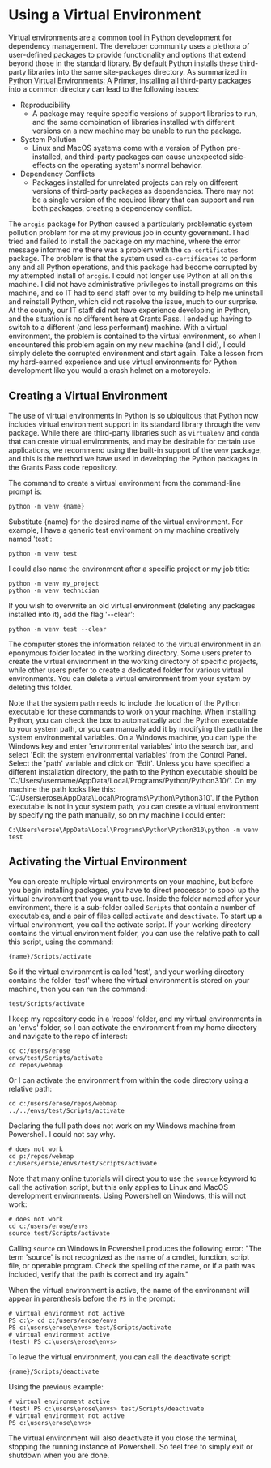 # Using a Virtual Environment

Virtual environments are a common tool in Python development for dependency management.  The developer community uses a plethora of user-defined packages to provide functionality and options that extend beyond those in the standard library.  By default Python installs these third-party libraries into the same site-packages directory.  As summarized in [Python Virtual Environments: A Primer](https://realpython.com/python-virtual-environments-a-primer/), installing all third-party packages into a common directory can lead to the following issues:

- Reproducibility
  - A package may require specific versions of support libraries to run, and the same combination of libraries installed with different versions on a new machine may be unable to run the package.
- System Pollution
  - Linux and MacOS systems come with a version of Python pre-installed, and third-party packages can cause unexpected side-effects on the operating system's normal behavior.
- Dependency Conflicts
  - Packages installed for unrelated projects can rely on different versions of third-party packages as dependencies.  There may not be a single version of the required library that can support and run both packages, creating a dependency conflict.

The `arcgis` package for Python caused a particularly problematic system pollution problem for me at my previous job in county government.  I had tried and failed to install the package on my machine, where the error message informed me there was a problem with the `ca-certificates` package.  The problem is that the system used `ca-certificates` to perform any and all Python operations, and this package had become corrupted by my attempted install of `arcgis`.  I could not longer use Python at all on this machine.  I did not have administrative privileges to install programs on this machine, and so IT had to send staff over to my building to help me uninstall and reinstall Python, which did not resolve the issue, much to our surprise.  At the county, our IT staff did not have experience developing in Python, and the situation is no different here at Grants Pass.  I ended up having to switch to a different (and less performant) machine.  With a virtual environment, the problem is contained to the virtual environment, so when I encountered this problem again on my new machine (and I did), I could simply delete the corrupted environment and start again.  Take a lesson from my hard-earned experience and use virtual environments for Python development like you would a crash helmet on a motorcycle.

## Creating a Virtual Environment

The use of virtual environments in Python is so ubiquitous that Python now includes virtual environment support in its standard library through the `venv` package.  While there are third-party libraries such as `virtualenv` and `conda` that can create virtual environments, and may be desirable for certain use applications, we recommend using the built-in support of the `venv` package, and this is the method we have used in developing the Python packages in the Grants Pass code repository.

The command to create a virtual environment from the command-line prompt is:

```{PS}
python -m venv {name}
```

Substitute {name} for the desired name of the virtual environment.  For example, I have a generic test environment on my machine creatively named 'test':

```{PS}
python -m venv test
```

I could also name the environment after a specific project or my job title:

```{PS}
python -m venv my_project
python -m venv technician
```

If you wish to overwrite an old virtual environment (deleting any packages installed into it), add the flag '--clear':

```{PS}
python -m venv test --clear
```

The computer stores the information related to the virtual environment in an eponymous folder located in the working directory.  Some users prefer to create the virtual environment in the working directory of specific projects, while other users prefer to create a dedicated folder for various virtual environments.  You can delete a virtual environment from your system by deleting this folder.

Note that the system path needs to include the location of the Python executable for these commands to work on your machine.  When installing Python, you can check the box to automatically add the Python executable to your system path, or you can manually add it by modifying the path in the system environmental variables.  On a Windows machine, you can type the Windows key and enter 'environmental variables' into the search bar, and select 'Edit the system environmental variables' from the Control Panel.  Select the 'path' variable and click on 'Edit'.  Unless you have specified a different installation directory, the path to the Python executable should be 'C:/Users/username/AppData/Local/Programs/Python/Python310/'.  On my machine the path looks like this: 'C:\Users\erose\AppData\Local\Programs\Python\Python310\'.  If the Python executable is not in your system path, you can create a virtual environment by specifying the path manually, so on my machine I could enter:

```{PS}
C:\Users\erose\AppData\Local\Programs\Python\Python310\python -m venv test
```

## Activating the Virtual Environment

You can create multiple virtual environments on your machine, but before you begin installing packages, you have to direct processor to spool up the virtual environment that you want to use.  Inside the folder named after your environment, there is a sub-folder called `Scripts` that contain a number of executables, and a pair of files called `activate` and `deactivate`.  To start up a virtual environment, you call the activate script.  If your working directory contains the virtual environment folder, you can use the relative path to call this script, using the command:

```{PS}
{name}/Scripts/activate
```

So if the virtual environment is called 'test', and your working directory contains the folder 'test' where the virtual environment is stored on your machine, then you can run the command:

```{PS}
test/Scripts/activate
```

I keep my repository code in a 'repos' folder, and my virtual environments in an 'envs' folder, so I can activate the environment from my home directory and navigate to the repo of interest:

```{PS}
cd c:/users/erose
envs/test/Scripts/activate
cd repos/webmap
```

Or I can activate the environment from within the code directory using a relative path:

```{PS}
cd c:/users/erose/repos/webmap
../../envs/test/Scripts/activate
```

Declaring the full path does not work on my Windows machine from Powershell.  I could not say why.

```{PS}
# does not work
cd p:/repos/webmap
c:/users/erose/envs/test/Scripts/activate
```

Note that many online tutorials will direct you to use the `source` keyword to call the activation script, but this only applies to Linux and MacOS development environments.  Using Powershell on Windows, this will not work:

```{PS}
# does not work
cd c:/users/erose/envs
source test/Scripts/activate
```

Calling `source` on Windows in Powershell produces the following error: "The term 'source' is not recognized as the name of a cmdlet, function, script file, or operable program. Check the spelling of the name, or if a path was included, verify that the path is correct and try again."

When the virtual environment is active, the name of the environment will appear in parenthesis before the `PS` in the prompt:

```{PS}
# virtual environment not active
PS c:\> cd c:/users/erose/envs
PS c:\users\erose\envs> test/Scripts/activate
# virtual environment active
(test) PS c:\users\erose\envs>
```

To leave the virtual environment, you can call the deactivate script:

```{PS}
{name}/Scripts/deactivate
```

Using the previous example:

```{PS}
# virtual environment active
(test) PS c:\users\erose\envs> test/Scripts/deactivate
# virtual environment not active
PS c:\users\erose\envs>
```

The virtual environment will also deactivate if you close the terminal, stopping the running instance of Powershell.  So feel free to simply exit or shutdown when you are done.
